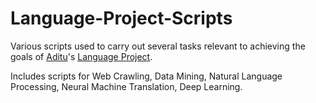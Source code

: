 # Language-Project-Scripts

Various scripts used to carry out several tasks relevant to achieving the goals of [Aditu](https://aditu.tech)'s [Language Project](https://www.aditu.tech/thelanguageproject).

Includes scripts for Web Crawling, Data Mining, Natural Language Processing, Neural Machine Translation, Deep Learning.
